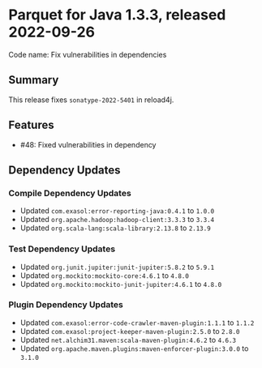 # Parquet for Java 1.3.3, released 2022-09-26

Code name: Fix vulnerabilities in dependencies

## Summary

This release fixes `sonatype-2022-5401` in reload4j.

## Features

* #48: Fixed vulnerabilities in dependency

## Dependency Updates

### Compile Dependency Updates

* Updated `com.exasol:error-reporting-java:0.4.1` to `1.0.0`
* Updated `org.apache.hadoop:hadoop-client:3.3.3` to `3.3.4`
* Updated `org.scala-lang:scala-library:2.13.8` to `2.13.9`

### Test Dependency Updates

* Updated `org.junit.jupiter:junit-jupiter:5.8.2` to `5.9.1`
* Updated `org.mockito:mockito-core:4.6.1` to `4.8.0`
* Updated `org.mockito:mockito-junit-jupiter:4.6.1` to `4.8.0`

### Plugin Dependency Updates

* Updated `com.exasol:error-code-crawler-maven-plugin:1.1.1` to `1.1.2`
* Updated `com.exasol:project-keeper-maven-plugin:2.5.0` to `2.8.0`
* Updated `net.alchim31.maven:scala-maven-plugin:4.6.2` to `4.6.3`
* Updated `org.apache.maven.plugins:maven-enforcer-plugin:3.0.0` to `3.1.0`
